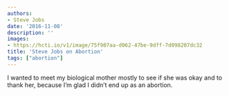```yaml
---
authors:
- Steve Jobs
date: '2016-11-08'
description: ''
images:
- https://hcti.io/v1/image/75f907aa-d062-47be-9dff-7d098207dc32
title: 'Steve Jobs on Abortion'
tags: ["abortion"]
---
```


I wanted to meet my biological mother mostly to see if she was okay and to thank her, because I’m glad I didn’t end up as an abortion.